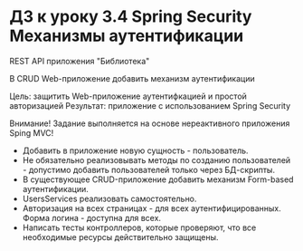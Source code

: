 # ДЗ к уроку 3.4 Spring Security Механизмы аутентификации
REST API приложения "Библиотека"

В CRUD Web-приложение добавить механизм аутентификации

Цель: защитить Web-приложение аутентифкацией и простой авторизацией Результат: приложение с использованием Spring Security

Внимание! Задание выполняется на основе нереактивного приложения Sping MVC!

- Добавить в приложение новую сущность - пользователь.  
- Не обязательно реализовывать методы по созданию пользователей - допустимо добавить пользователей только через БД-скрипты.  
- В существующее CRUD-приложение добавить механизм Form-based аутентификации.  
- UsersServices реализовать самостоятельно. 
- Авторизация на всех страницах - для всех аутентифицированных. Форма логина - доступна для всех.  
- Написать тесты контроллеров, которые проверяют, что все необходимые ресурсы действительно защищены.  
